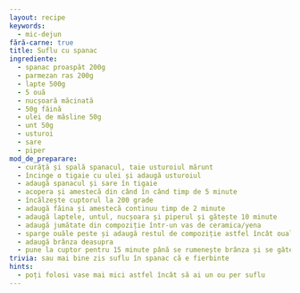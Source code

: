 ```yaml
---
layout: recipe
keywords:
  - mic-dejun
fără-carne: true
title: Suflu cu spanac
ingrediente:
  - spanac proaspăt 200g
  - parmezan ras 200g
  - lapte 500g
  - 5 ouă
  - nucșoară măcinată
  - 50g făină
  - ulei de măsline 50g
  - unt 50g
  - usturoi
  - sare
  - piper
mod_de_preparare:
  - curăță și spală spanacul, taie usturoiul mărunt
  - încinge o tigaie cu ulei și adaugă usturoiul
  - adaugă spanacul și sare în tigaie
  - acopera și amestecă din când în când timp de 5 minute
  - încălzește cuptorul la 200 grade
  - adaugă făina și amestecă continuu timp de 2 minute
  - adaugă laptele, untul, nucșoara și piperul și gătește 10 minute
  - adaugă jumătate din compoziție într-un vas de ceramica/yena
  - sparge ouăle peste și adaugă restul de compoziție astfel încât ouale să fie complet acoperite
  - adaugă brânza deasupra
  - pune la cuptor pentru 15 minute până se rumenește brânza și se gătesc ouăle
trivia: sau mai bine zis suflu în spanac că e fierbinte
hints:
  - poți folosi vase mai mici astfel încât să ai un ou per suflu
---
```


